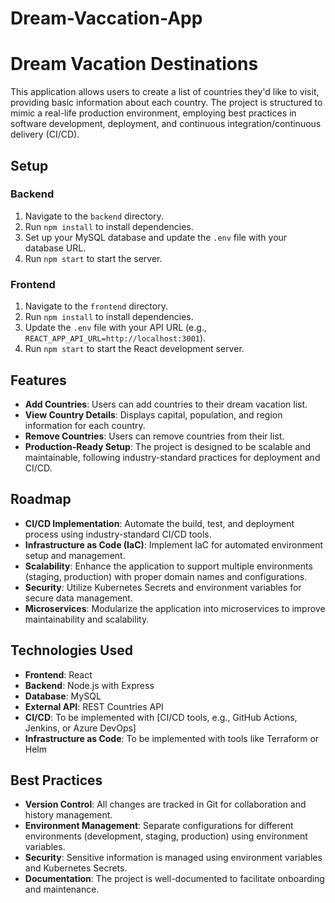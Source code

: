 # Dream-Vaccation-App
# Dream Vacation Destinations

This application allows users to create a list of countries they'd like to visit, providing basic information about each country. The project is structured to mimic a real-life production environment, employing best practices in software development, deployment, and continuous integration/continuous delivery (CI/CD).

## Setup

### Backend
1. Navigate to the `backend` directory.
2. Run `npm install` to install dependencies.
3. Set up your MySQL database and update the `.env` file with your database URL.
4. Run `npm start` to start the server.

### Frontend
1. Navigate to the `frontend` directory.
2. Run `npm install` to install dependencies.
3. Update the `.env` file with your API URL (e.g., `REACT_APP_API_URL=http://localhost:3001`).
4. Run `npm start` to start the React development server.

## Features
- **Add Countries**: Users can add countries to their dream vacation list.
- **View Country Details**: Displays capital, population, and region information for each country.
- **Remove Countries**: Users can remove countries from their list.
- **Production-Ready Setup**: The project is designed to be scalable and maintainable, following industry-standard practices for deployment and CI/CD.

## Roadmap
- **CI/CD Implementation**: Automate the build, test, and deployment process using industry-standard CI/CD tools.
- **Infrastructure as Code (IaC)**: Implement IaC for automated environment setup and management.
- **Scalability**: Enhance the application to support multiple environments (staging, production) with proper domain names and configurations.
- **Security**: Utilize Kubernetes Secrets and environment variables for secure data management.
- **Microservices**: Modularize the application into microservices to improve maintainability and scalability.

## Technologies Used
- **Frontend**: React
- **Backend**: Node.js with Express
- **Database**: MySQL
- **External API**: REST Countries API
- **CI/CD**: To be implemented with [CI/CD tools, e.g., GitHub Actions, Jenkins, or Azure DevOps]
- **Infrastructure as Code**: To be implemented with tools like Terraform or Helm

## Best Practices
- **Version Control**: All changes are tracked in Git for collaboration and history management.
- **Environment Management**: Separate configurations for different environments (development, staging, production) using environment variables.
- **Security**: Sensitive information is managed using environment variables and Kubernetes Secrets.
- **Documentation**: The project is well-documented to facilitate onboarding and maintenance.
